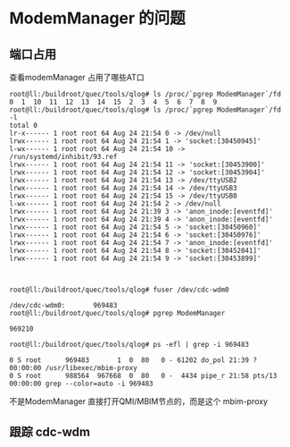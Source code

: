 # ModemManager 的问题

## 端口占用

查看modemManager 占用了哪些AT口

	root@ll:/buildroot/quec/tools/qlog# ls /proc/`pgrep ModemManager`/fd
	0  1  10  11  12  13  14  15  2  3  4  5  6  7  8  9
	root@ll:/buildroot/quec/tools/qlog# ls /proc/`pgrep ModemManager`/fd  -l
	total 0
	lr-x------ 1 root root 64 Aug 24 21:54 0 -> /dev/null
	lrwx------ 1 root root 64 Aug 24 21:54 1 -> 'socket:[30450945]'
	l-wx------ 1 root root 64 Aug 24 21:54 10 -> /run/systemd/inhibit/93.ref
	lrwx------ 1 root root 64 Aug 24 21:54 11 -> 'socket:[30453900]'
	lrwx------ 1 root root 64 Aug 24 21:54 12 -> 'socket:[30453904]'
	lrwx------ 1 root root 64 Aug 24 21:54 13 -> /dev/ttyUSB2
	lrwx------ 1 root root 64 Aug 24 21:54 14 -> /dev/ttyUSB3
	lrwx------ 1 root root 64 Aug 24 21:54 15 -> /dev/ttyUSB0
	l-wx------ 1 root root 64 Aug 24 21:54 2 -> /dev/null
	lrwx------ 1 root root 64 Aug 24 21:39 3 -> 'anon_inode:[eventfd]'
	lrwx------ 1 root root 64 Aug 24 21:39 4 -> 'anon_inode:[eventfd]'
	lrwx------ 1 root root 64 Aug 24 21:54 5 -> 'socket:[30450960]'
	lrwx------ 1 root root 64 Aug 24 21:54 6 -> 'socket:[30450976]'
	lrwx------ 1 root root 64 Aug 24 21:54 7 -> 'anon_inode:[eventfd]'
	lrwx------ 1 root root 64 Aug 24 21:54 8 -> 'socket:[30452041]'
	lrwx------ 1 root root 64 Aug 24 21:54 9 -> 'socket:[30453899]'


    
    root@ll:/buildroot/quec/tools/qlog# fuser /dev/cdc-wdm0

    /dev/cdc-wdm0:       969483
    root@ll:/buildroot/quec/tools/qlog# pgrep ModemManager

    969210

    root@ll:/buildroot/quec/tools/qlog# ps -efl | grep -i 969483

    0 S root      969483       1  0  80   0 - 61202 do_pol 21:39 ?        00:00:00 /usr/libexec/mbim-proxy
    0 S root      988564  967668  0  80   0 -  4434 pipe_r 21:58 pts/13   00:00:00 grep --color=auto -i 969483

不是ModemManager 直接打开QMI/MBIM节点的，而是这个 mbim-proxy


## 跟踪 cdc-wdm


